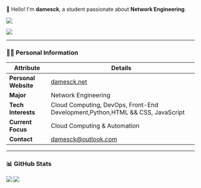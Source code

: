 👋 Hello! I'm **damesck**, a student passionate about **Network Engineering**. 

<a href="https://wakatime.com/@018e0793-354b-42d4-8c6d-8dba8d71ab4f"><img align="center" src="https://wakatime.com/badge/user/018e0793-354b-42d4-8c6d-8dba8d71ab4f.svg" ></a>

<picture>
    <source media="(prefers-color-scheme: dark)" srcset="https://github-readme-streak-stats.herokuapp.com/?user=damesck233&theme=dark&hide_border=true" />
    <source media="(prefers-color-scheme: light)" srcset="https://github-readme-streak-stats.herokuapp.com/?user=damesck233&theme=light&hide_border=true" />
    <img src="https://github-readme-streak-stats.herokuapp.com/?user=damesck233&theme=default&hide_border=true" />
  </picture>

---

### 🧑‍💻 **Personal Information**

| **Attribute**        | **Details**                                                  |
| -------------------- | ------------------------------------------------------------ |
| **Personal Website** | [damesck.net](https://damesck.net)                           |
| **Major**            | Network Engineering                                          |
| **Tech Interests**   | Cloud Computing, DevOps, Front-End Development,Python,HTML && CSS, JavaScript |
| **Current Focus**    | Cloud Computing & Automation                                 |
| **Contact**          | damesck@outlook.com                                          |

---

### 📊 **GitHub Stats**

<div align="left">
  <img src="https://github-readme-stats.vercel.app/api?username=damesck233&locale=en&line_height=33&show_icons=true&hide=&theme=radical&rank_icon=default" />
  <img   align="left" src="https://github-readme-stats.vercel.app/api/top-langs/?username=damesck233&locale=en&line_height=33&theme=dracula&langs_count=5&layout=compact"/>
</div>

